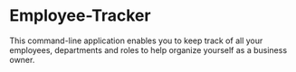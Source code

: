 # Employee-Tracker
This command-line application enables you to keep track of all your employees, departments and roles to help organize yourself as a business owner.
